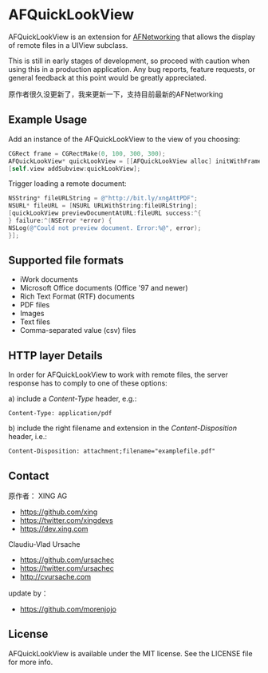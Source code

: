 # AFQuickLookView

AFQuickLookView is an extension for [AFNetworking](http://github.com/AFNetworking/AFNetworking/) that allows the display of remote files in a UIView subclass.

This is still in early stages of development, so proceed with caution when using this in a production application. Any bug reports, feature requests, or general feedback at this point would be greatly appreciated.

原作者很久没更新了，我来更新一下，支持目前最新的AFNetworking

## Example Usage

Add an instance of the AFQuickLookView to the view of you choosing:

``` objective-c
CGRect frame = CGRectMake(0, 100, 300, 300);
AFQuickLookView* quickLookView = [[AFQuickLookView alloc] initWithFrame:frame];
[self.view addSubview:quickLookView];
```

Trigger loading a remote document:

``` objective-c
NSString* fileURLString = @"http://bit.ly/xngAttPDF";
NSURL* fileURL = [NSURL URLWithString:fileURLString];
[quickLookView previewDocumentAtURL:fileURL success:^{
} failure:^(NSError *error) {
NSLog(@"Could not preview document. Error:%@", error);
}];

```

## Supported file formats

- iWork documents
- Microsoft Office documents (Office '97 and newer)
- Rich Text Format (RTF) documents
- PDF files
- Images
- Text files
- Comma-separated value (csv) files

## HTTP layer Details

In order for AFQuickLookView to work with remote files, the server response has to comply to one of these options: 

a) include a *Content-Type* header, e.g.:

```
Content-Type: application/pdf
```

b) include the right filename and extension in the *Content-Disposition* header, i.e.:

```
Content-Disposition: attachment;filename="examplefile.pdf"
```

## Contact

原作者：
XING AG

- https://github.com/xing
- https://twitter.com/xingdevs
- https://dev.xing.com

Claudiu-Vlad Ursache

- https://github.com/ursachec
- https://twitter.com/ursachec
- http://cvursache.com

update by：
- https://github.com/morenjojo

## License

AFQuickLookView is available under the MIT license. See the LICENSE file for more info.

